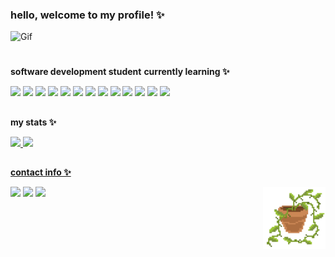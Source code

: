 ### hello, welcome to my profile! ✨

<img src="c76ea5d3ec499da3a9a9ae56f0b7bf32.gif" alt="Gif" width="650px"/>

# 

<b>software  development student</b>
<b>currently learning ✨</b>

<div>
  <img src="https://img.shields.io/badge/JavaScript-323330?style=for-the-badge&logo=javascript&logoColor=white&color=75c775"/> 
  <img src="https://img.shields.io/badge/TypeScript-007ACC?style=for-the-badge&logo=typescript&logoColor=white&color=75c775"/> 
  <img src="https://img.shields.io/badge/Node%20js-339933?style=for-the-badge&logo=nodedotjs&logoColor=white&color=75c775"/> 
  <img src="https://img.shields.io/badge/react-%2320232a.svg?style=for-the-badge&logo=react&logoColor=white&color=75c775"/>
  <img src="https://img.shields.io/badge/HTML5-E34F26?style=for-the-badge&logo=html5&logoColor=white&color=75c775" /> 
  <img src="https://img.shields.io/badge/CSS3- 1572B6?style=for-the-badge&logo=css3&logoColor=white&color=75c775" /> 
  <img src="https://img.shields.io/badge/java-%23ED8B00.svg?style=for-the-badge&logo=openjdk&logoColor=white&color=75c775" />
  <img src="https://img.shields.io/badge/Python-3776AB?style=for-the-badge&logo=python&color=75c775&logoColor=white" />
  <img src="https://img.shields.io/badge/Flask-000000?style=for-the-badge&logo=flask&logoColor=white&color=75c775"/> 
  <img src="https://img.shields.io/badge/Vercel-000000?style=for-the-badge&logo=vercel&logoColor=white&color=75c775"/>
  <img src="https://img.shields.io/badge/MySQL-00000F?style=for-the-badge&logo=mysql&logoColor=white&color=75c775"/> 
  <img src="https://img.shields.io/badge/MongoDB-%234ea94b.svg?style=for-the-badge&logo=mongodb&logoColor=white&color=75c775"/>
  <img src="https://img.shields.io/badge/Linux-E34F26?style=for-the-badge&logo=linux&logoColor=white&color=75c775"/>
  
 
  
</div>

##

<b>my stats ✨</b>

<div>
  <a href="https://beacons.ai/eulauragabriel">
  <img height="123cm" src="https://github-readme-stats-sigma-five.vercel.app/api?username=eulauragabriel&include_all_commits=true&count_private=true&show_icons=true&title_color=ffffff&bg_color=75c775&text_color=ffffff&border_color=ffffff&icon_color=ffffff"/>
  <img height="123cm" src="https://github-readme-stats-sigma-five.vercel.app/api/top-langs/?username=eulauragabriel&layout=compact&langs_count=16&title_color=ffffff&bg_color=75c775&text_color=ffffff&border_color=ffffff&icon_color=ffffff"/>
</div>


##

<b>contact info ✨</b>
<div>
  <a href="https://instagram.com/eulauragabriel" target="_blank"><img src="https://img.shields.io/badge/-Instagram-%23E4405F?style=for-the-badge&logo=instagram&logoColor=white&color=75c775" target="_blank"></a>
<a href = "mailto:eulauragabriel@gmail.com"><img src="https://img.shields.io/badge/-Gmail-%23333?style=for-the-badge&logo=gmail&logoColor=white&color=75c775" target="_blank"></a>
  <a href="https://www.linkedin.com/in/eulauragabriel" target="_blank"><img src="https://img.shields.io/badge/-LinkedIn-%230077B5?style=for-the-badge&logo=linkedin&logoColor=white&color=75c775" target="_blank"></a> 
   <img align="right" src="a4a6b0a531328e5d9c984a793fa1ac04.gif" height=100px/>
</div>

